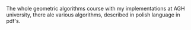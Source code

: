 The whole geometric algorithms course with my implementations at AGH university, there ale various algorithms, described in polish language in pdf's.
